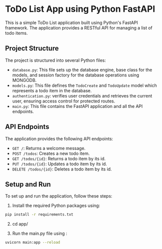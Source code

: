 # ToDo List App using Python FastAPI

This is a simple ToDo List application built using Python's FastAPI framework. The application provides a RESTful API for managing a list of todo items.

## Project Structure

The project is structured into several Python files:

- `database.py`: This file sets up the database engine, base class for the models, and session factory for the database operations using MONGODB.
- `models.py`: This file defines the `TodoCreate` and `TodoUpdate` model which represents a todo item in the database.
- `authentication.py`: verifies user credentials and retrieves the current user, ensuring access control for protected routes.
- `main.py`: This file contains the FastAPI application and all the API endpoints.

## API Endpoints

The application provides the following API endpoints:

- `GET /`: Returns a welcome message.
- `POST /todos`: Creates a new todo item.
- `GET /todos/{id}`: Returns a todo item by its id.
- `PUT /todos/{id}`: Updates a todo item by its id.
- `DELETE /todos/{id}`: Deletes a todo item by its id.


## Setup and Run

To set up and run the application, follow these steps:

1. Install the required Python packages using:
```bash
pip install -r requirements.txt
```
2. cd app/

3. Run the main.py file using :
```bash
uvicorn main:app --reload
```